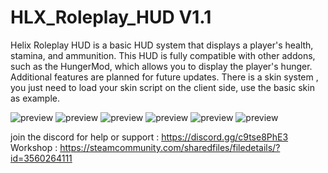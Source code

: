 # HLX_Roleplay_HUD V1.1
Helix Roleplay HUD is a basic HUD system that displays a player's health, stamina, and ammunition. This HUD is fully compatible with other addons, such as the HungerMod, which allows you to display the player's hunger. Additional features are planned for future updates.
There is a skin system , you just need to load your skin script on the client side, use the basic skin as example.

![preview](https://i.ibb.co/Xx6Gd9zn/Screenshot-from-2025-08-16-17-35-34.png)
![preview](https://i.ibb.co/TxbwpY8m/Screenshot-from-2025-08-16-17-35-43.png)
![preview](https://i.ibb.co/3bZTxTg/Screenshot-from-2025-08-16-17-36-17.png)
![preview](https://i.ibb.co/jvxXP58N/Screenshot-from-2025-09-11-19-57-09.png)
![preview](https://i.ibb.co/Dgbx1RrG/Screenshot-from-2025-09-11-20-10-43.png)
![preview](https://i.ibb.co/pgxgZSS/Screenshot-from-2025-09-11-20-19-14.png)

join the discord for help or support : https://discord.gg/c9tse8PhE3
Workshop : https://steamcommunity.com/sharedfiles/filedetails/?id=3560264111
